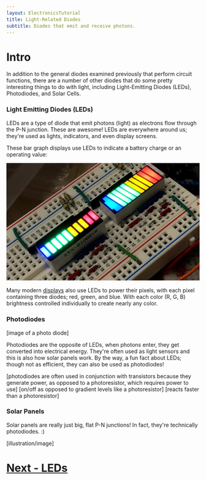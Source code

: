 ```yaml
---
layout: ElectronicsTutorial
title: Light-Related Diodes
subtitle: Diodes that emit and receive photons.
---
```


# Intro

In addition to the general diodes examined previously that perform circuit functions, there are a number of other diodes that do some pretty interesting things to do with light, including Light-Emitting Diodes (LEDs), Photodiodes, and Solar Cells.

### Light Emitting Diodes (LEDs)

LEDs are a type of diode that emit photons (light) as electrons flow through the P-N junction. These are awesome! LEDs are everywhere around us; they're used as lights, indicators, and even display screens. 

These bar graph displays use LEDs to indicate a battery charge or an operating value:

![](LED_Graph_Displays.jpg)

Many modern [displays](https://en.wikipedia.org/wiki/LED_display) also use LEDs to power their pixels, with each pixel containing three diodes; red, green, and blue. With each color (R, G, B) brightness controlled individually to create nearly any color.

### Photodiodes

[image of a photo diode]

Photodiodes are the opposite of LEDs, when photons enter, they get converted into electrical energy. They're often used as light sensors and this is also how solar panels work. By the way, a fun fact about LEDs; though not as efficient, they can also be used as photodiodes!

[photodiodes are often used in conjunction with transistors because they generate power, as opposed to a photoresistor, which requires power to use]
[on/off as opposed to gradient levels like a photoresistor]
[reacts faster than a photoresistor]

### Solar Panels

Solar panels are really just big, flat P-N junctions! In fact, they're technically photodiodes. :)

[illustration/image]


# [Next - LEDs](../LEDs)